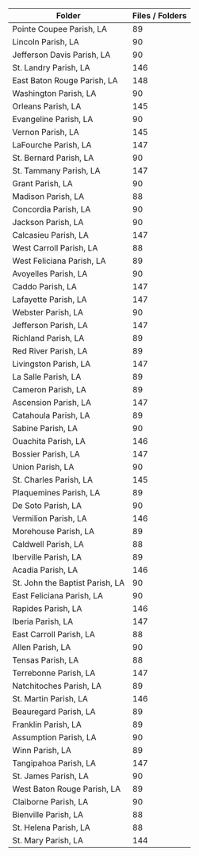 | Folder                          |   Files / Folders |
|---------------------------------|-------------------|
| Pointe Coupee Parish, LA        |                89 |
| Lincoln Parish, LA              |                90 |
| Jefferson Davis Parish, LA      |                90 |
| St. Landry Parish, LA           |               146 |
| East Baton Rouge Parish, LA     |               148 |
| Washington Parish, LA           |                90 |
| Orleans Parish, LA              |               145 |
| Evangeline Parish, LA           |                90 |
| Vernon Parish, LA               |               145 |
| LaFourche Parish, LA            |               147 |
| St. Bernard Parish, LA          |                90 |
| St. Tammany Parish, LA          |               147 |
| Grant Parish, LA                |                90 |
| Madison Parish, LA              |                88 |
| Concordia Parish, LA            |                90 |
| Jackson Parish, LA              |                90 |
| Calcasieu Parish, LA            |               147 |
| West Carroll Parish, LA         |                88 |
| West Feliciana Parish, LA       |                89 |
| Avoyelles Parish, LA            |                90 |
| Caddo Parish, LA                |               147 |
| Lafayette Parish, LA            |               147 |
| Webster Parish, LA              |                90 |
| Jefferson Parish, LA            |               147 |
| Richland Parish, LA             |                89 |
| Red River Parish, LA            |                89 |
| Livingston Parish, LA           |               147 |
| La Salle Parish, LA             |                89 |
| Cameron Parish, LA              |                89 |
| Ascension Parish, LA            |               147 |
| Catahoula Parish, LA            |                89 |
| Sabine Parish, LA               |                90 |
| Ouachita Parish, LA             |               146 |
| Bossier Parish, LA              |               147 |
| Union Parish, LA                |                90 |
| St. Charles Parish, LA          |               145 |
| Plaquemines Parish, LA          |                89 |
| De Soto Parish, LA              |                90 |
| Vermilion Parish, LA            |               146 |
| Morehouse Parish, LA            |                89 |
| Caldwell Parish, LA             |                88 |
| Iberville Parish, LA            |                89 |
| Acadia Parish, LA               |               146 |
| St. John the Baptist Parish, LA |                90 |
| East Feliciana Parish, LA       |                90 |
| Rapides Parish, LA              |               146 |
| Iberia Parish, LA               |               147 |
| East Carroll Parish, LA         |                88 |
| Allen Parish, LA                |                90 |
| Tensas Parish, LA               |                88 |
| Terrebonne Parish, LA           |               147 |
| Natchitoches Parish, LA         |                89 |
| St. Martin Parish, LA           |               146 |
| Beauregard Parish, LA           |                89 |
| Franklin Parish, LA             |                89 |
| Assumption Parish, LA           |                90 |
| Winn Parish, LA                 |                89 |
| Tangipahoa Parish, LA           |               147 |
| St. James Parish, LA            |                90 |
| West Baton Rouge Parish, LA     |                89 |
| Claiborne Parish, LA            |                90 |
| Bienville Parish, LA            |                88 |
| St. Helena Parish, LA           |                88 |
| St. Mary Parish, LA             |               144 |